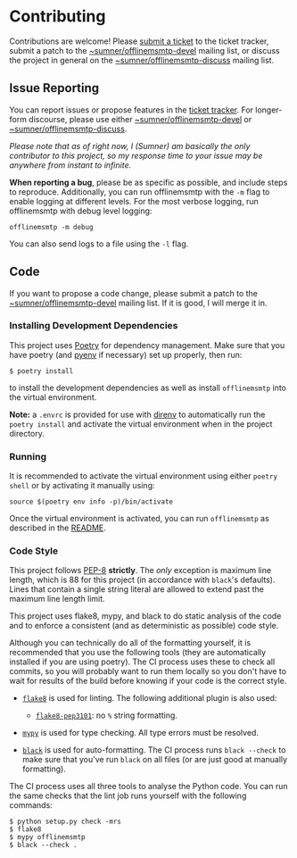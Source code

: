 # Contributing

Contributions are welcome! Please
[submit a ticket](https://todo.sr.ht/~sumner/offlinemsmtp) to the ticket
tracker, submit a patch to the
[~sumner/offlinemsmtp-devel](https://lists.sr.ht/~sumner/offlinemsmtp-devel)
mailing list, or discuss the project in general on the
[~sumner/offlinemsmtp-discuss](https://lists.sr.ht/~sumner/offlinemsmtp-discuss)
mailing list.

## Issue Reporting

You can report issues or propose features in the
[ticket tracker](https://todo.sr.ht/~sumner/offlinemsmtp). For longer-form
discourse, please use either
[~sumner/offlinemsmtp-devel](https://lists.sr.ht/~sumner/offlinemsmtp-devel) or
[~sumner/offlinemsmtp-discuss](https://lists.sr.ht/~sumner/offlinemsmtp-discuss).

*Please note that as of right now, I (Sumner) am basically the only contributor
to this project, so my response time to your issue may be anywhere from instant
to infinite.*

**When reporting a bug**, please be as specific as possible, and include steps
to reproduce. Additionally, you can run offlinemsmtp with the `-m` flag to
enable logging at different levels. For the most verbose logging, run
offlinemsmtp with debug level logging:

```
offlinemsmtp -m debug
```

You can also send logs to a file using the `-l` flag.

## Code

If you want to propose a code change, please submit a patch to the
[~sumner/offlinemsmtp-devel](https://lists.sr.ht/~sumner/offlinemsmtp-devel)
mailing list. If it is good, I will merge it in.

### Installing Development Dependencies

This project uses [Poetry](https://python-poetry.org/) for dependency
management. Make sure that you have poetry (and
[pyenv](https://github.com/pyenv/pyenv) if necessary) set up properly, then run:

    $ poetry install

to install the development dependencies as well as install `offlinemsmtp` into
the virtual environment.

**Note:** a `.envrc` is provided for use with [direnv](https://direnv.net/) to
automatically run the `poetry install` and activate the virtual environment when
in the project directory.

### Running

It is recommended to activate the virtual environment using either `poetry
shell` or by activating it manually using:

    source $(poetry env info -p)/bin/activate

Once the virtual environment is activated, you can run `offlinemsmtp` as
described in the [README](./README.rst#L74).

### Code Style

This project follows [PEP-8](https://www.python.org/dev/peps/pep-0008/)
**strictly**. The *only* exception is maximum line length, which is 88 for this
project (in accordance with `black`'s defaults). Lines that contain a single
string literal are allowed to extend past the maximum line length limit.

This project uses flake8, mypy, and black to do static analysis of the code and
to enforce a consistent (and as deterministic as possible) code style.

Although you can technically do all of the formatting yourself, it is
recommended that you use the following tools (they are automatically installed
if you are using poetry). The CI process uses these to check all commits, so you
will probably want to run them locally so you don't have to wait for results of
the build before knowing if your code is the correct style.

* [`flake8`](https://flake8.pycqa.org/en/latest/) is used for linting. The
  following additional plugin is also used:

  * [`flake8-pep3101`](https://pypi.org/project/flake8-pep3101/): no `%` string
    formatting.

* [`mypy`](http://mypy-lang.org/) is used for type checking. All type errors
  must be resolved.

* [`black`](https://black.readthedocs.io/en/stable/) is used for
  auto-formatting. The CI process runs `black --check` to make sure that you've
  run `black` on all files (or are just good at manually formatting).

The CI process uses all three tools to analyse the Python code. You can run the
same checks that the lint job runs yourself with the following commands:

    $ python setup.py check -mrs
    $ flake8
    $ mypy offlinemsmtp
    $ black --check .

